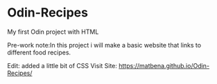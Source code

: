 # Odin-Recipes
My first Odin project with HTML

Pre-work note:In this project i will make a basic website
that links to different food recipes.

Edit: added a little bit of CSS
Visit Site: https://matbena.github.io/Odin-Recipes/
